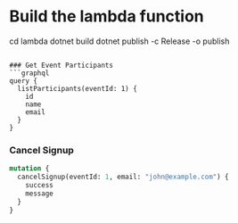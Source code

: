 # Build the lambda function

cd lambda
dotnet build
dotnet publish -c Release -o publish

```

### Get Event Participants
```graphql
query {
  listParticipants(eventId: 1) {
    id
    name
    email
  }
}
```

### Cancel Signup
```graphql
mutation {
  cancelSignup(eventId: 1, email: "john@example.com") {
    success
    message
  }
}
```